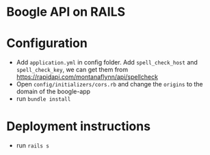 # Boogle API on  RAILS

# Configuration
* Add `application.yml` in config folder. Add `spell_check_host` and  `spell_check_key`, we can get them from https://rapidapi.com/montanaflynn/api/spellcheck
* Open `config/initializers/cors.rb` and change the `origins` to the domain of the boogle-app
* run `bundle install`

# Deployment instructions
 - run `rails s`
